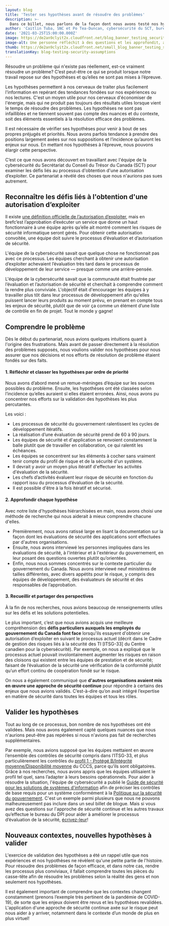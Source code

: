 ```yaml
---
layout: blog
title: 'Tester ses hypothèses avant de résoudre des problèmes'
description: >-
  Dans ce billet, nous parlons de la façon dont nous avons testé nos hypothèses avant de passer à la résolution des supposés problèmes touchant le processus pour l’obtention d’une autorisation d'exploiter. Nous présentons également quelques-unes des leçons inattendues tirées en cours de route.
author: 'Caitlin Tuba, SNC et Po Tea-Duncan, cybersécurité du SCT, bureau du DPI'
date: '2021-03-25T15:00:00.000Z'
image: https://de2an9clyit2x.cloudfront.net/blog_banner_testing_security_assumptions_946d799a9a.jpeg
image-alt: Une personne réfléchit à des questions et les approfondit, avant d'essayer d’y trouver des réponses.
thumb: https://de2an9clyit2x.cloudfront.net/small_blog_banner_testing_security_assumptions_946d799a9a.jpeg
translationKey: blog-testing-security-assumptions
---
```

Résoudre un problème qui n'existe pas réellement, est-ce vraiment résoudre un problème? C’est peut-être ce qui se produit lorsque notre travail repose sur des hypothèses et qu’elles ne sont pas mises à l’épreuve. 

Les hypothèses permettent à nos cerveaux de traiter plus facilement l'information en repérant des tendances fondées sur nos expériences ou nos lectures. C'est un moyen utile pour nos cerveaux d'économiser de l'énergie, mais qui ne produit pas toujours des résultats utiles lorsque vient le temps de résoudre des problèmes. Les hypothèses ne sont pas infaillibles et ne tiennent souvent pas compte des nuances et du contexte, soit des éléments essentiels à la résolution efficace des problèmes. 

Il est nécessaire de vérifier ses hypothèses pour venir à bout de ses propres préjugés et priorités. Nous avons parfois tendance à prendre des positions largement axées sur nos suppositions et l’incidence qu’auront les enjeux sur nous. En mettant nos hypothèses à l’épreuve, nous pouvons élargir cette perspective.

C’est ce que nous avons découvert en travaillant avec l'équipe de la cybersécurité du Secrétariat du Conseil du Trésor du Canada (SCT) pour examiner les défis liés au processus d'obtention d'une autorisation d’exploiter. Ce partenariat a révélé des choses que nous n'aurions pas sues autrement.

## Reconnaître les défis liés à l'obtention d'une autorisation d’exploiter

Il existe [une définition officielle de l’autorisation d’exploiter](https://cyber.gc.ca/fr/orientation/gestion-des-risques-lies-la-securite-des-ti-au-sein-du-gouvernement-du-canada-itse10033), mais en brefc’est l’approbation d’exécuter un service que donne un haut fonctionnaire à une équipe après qu’elle ait montré comment les risques de sécurité informatique seront gérés. Pour obtenir cette autorisation convoitée, une équipe doit suivre le processus d’évaluation et d’autorisation de sécurité.

L'équipe de la cybersécurité savait que quelque chose ne fonctionnait pas avec ce processus. Les équipes cherchant à obtenir une autorisation d’exploiter achevaient l’évaluation très tard dans le processus de développement de leur service — presque comme une arrière-pensée. 

L'équipe de la cybersécurité savait que la communauté était frustrée par l’évaluation et l’autorisation de sécurité et cherchait à comprendre comment la rendre plus conviviale. L'objectif était d'encourager les équipes à y travailler plus tôt dans leur processus de développement afin qu'elles puissent lancer leurs produits au moment prévu, en prenant en compte tous les enjeux de sécurité, plutôt que de voir ça comme un élément d’une liste de contrôle en fin de projet. Tout le monde y gagne! 

## Comprendre le problème
Dès le début du partenariat, nous avions quelques intuitions quant à l'origine des frustrations. Mais avant de passer directement à la résolution des problèmes supposés, nous voulions valider nos hypothèses pour nous assurer que nos décisions et nos efforts de résolution de problème étaient fondés sur des faits.

#### 1. Réfléchir et classer les hypothèses par ordre de priorité
Nous avons d’abord mené un remue-méninges d’équipe sur les sources possibles du problème. Ensuite, les hypothèses ont été classées selon l’incidence qu’elles auraient si elles étaient erronées. Ainsi, nous avons pu concentrer nos efforts sur la validation des hypothèses les plus percutantes.

Les voici :

* Les processus de sécurité du gouvernement ralentissent les cycles de développement itératifs.
* La réalisation d’une évaluation de sécurité prend de 60 à 90 jours.
* Les équipes de sécurité et d'application se renvoient constamment la balle plutôt que de travailler en collaboration, ce qui ralentit les échéances. 
* Les équipes se concentrent sur les éléments à cocher sans vraiment tenir compte du profil de risque et de la sécurité d'un système. 
* Il devrait y avoir un moyen plus itératif d'effectuer les activités d'évaluation de la sécurité.
* Les chefs d’activités évaluent leur risque de sécurité en fonction du rapport issu du processus d’évaluation de la sécurité.
* Il est possible d'être à la fois itératif et sécurisé.

#### 2. Approfondir chaque hypothèse
Avec notre liste d'hypothèses hiérarchisées en main, nous avons choisi une méthode de recherche qui nous aiderait à mieux comprendre chacune d'elles. 

* Premièrement, nous avons ratissé large en lisant la documentation sur la façon dont les évaluations de sécurité des applications sont effectuées par d'autres organisations. 
* Ensuite, nous avons interviewé les personnes impliquées dans les évaluations de sécurité, à l'intérieur et à l'extérieur du gouvernement, en leur posant des questions ouvertes plutôt qu’orientées. 
* Enfin, nous nous sommes concentrés sur le contexte particulier du gouvernement du Canada. Nous avons interviewé neuf ministères de tailles différentes, avec divers appétits pour le risque, y compris des équipes de développement, des évaluateurs de sécurité et des responsables de l’approbation.

#### 3. Recueillir et partager des perspectives 

À la fin de nos recherches, nous avions beaucoup de renseignements utiles sur les défis et les solutions potentielles.

Le plus important, c’est que nous avions acquis une meilleure compréhension des **défis particuliers auxquels les employés du gouvernement du Canada font face** lorsqu'ils essayent d'obtenir une autorisation d’exploiter en suivant le processus actuel (décrit dans le Cadre de gestion des risques liés à la sécurité des TI [ITSG-33] du Centre canadien pour la cybersécurité). Par exemple, on nous a expliqué que le processus actuel pouvait involontairement augmenter les risques en raison des cloisons qui existent entre les équipes de prestation et de sécurité; faisant de l’évaluation de la sécurité une vérification de la conformité plutôt qu’un effort continu de coopération fondé sur le risque. 

On nous a également communiqué que **d'autres organisations avaient mis en œuvre une approche de sécurité continue** pour répondre à certains des enjeux que nous avions validés. C’est-à-dire qu’on avait intégré l’expertise en matière de sécurité dans toutes les équipes et tous les rôles.
## Valider les hypothèses

Tout au long de ce processus, bon nombre de nos hypothèses ont été validées. Mais nous avons également capté quelques nuances que nous n'aurions peut-être pas repérées si nous n'avions pas fait de recherches supplémentaires. 

Par exemple, nous avions supposé que les équipes mettaient en œuvre l’ensemble des contrôles de sécurité compris dans l’ITSG-33, et plus particulièrement les contrôles du [profil 1 - Protégé B/Intégrité moyenne/Disponibilité moyenne](https://cyber.gc.ca/sites/default/files/publications/itsg33-ann4a-1-fra.pdf) du CCCS, parce qu’ils sont obligatoires. 
Grâce à nos recherches, nous avons appris que les équipes utilisaient le profil tel quel, sans l’adapter à leurs besoins opérationnels. Pour aider à résoudre la situation, l'équipe de cybersécurité a publié le [Guide de sécurité pour les solutions de systèmes d'information](https://www.canada.ca/fr/gouvernement/systeme/gouvernement-numerique/innovations-gouvernementales-numeriques/services-informatique-nuage/guide-securite-solutions-systeme-information-nuage.html) afin de préciser les contrôles de base requis pour un système conformément à la [Politique sur la sécurité du gouvernement](https://www.tbs-sct.gc.ca/pol/doc-fra.aspx?id=16578). 
C'est un exemple parmi plusieurs que nous ne pouvons malheureusement pas inclure dans un seul billet de blogue. Mais si vous avez des questions sur l'approche de sécurité continue et les autres travaux qu’effectue le bureau du DPI pour aider à améliorer le processus d’évaluation de la sécurité, [écrivez-leur](mailto:zztbscybers@tbs-sct.gc.ca)!

## Nouveaux contextes, nouvelles hypothèses à valider

L'exercice de validation des hypothèses a été un rappel utile que nos expériences et nos hypothèses ne révèlent qu'une petite partie de l'histoire. Pour résoudre des problèmes de façon efficace, et dans notre cas, rendre les processus plus conviviaux, il fallait comprendre toutes les pièces du casse-tête afin de résoudre les problèmes selon la réalité des gens et non seulement nos hypothèses.

 Il est également important de comprendre que les contextes changent constamment (prenons l’exemple très pertinent de la pandémie de COVID-19), de sorte que les enjeux doivent être revus et les hypothèses revalidées. L'application d'une approche de sécurité continue axée sur le risque peut nous aider à y arriver, notamment dans le contexte d’un monde de plus en plus virtuel!
